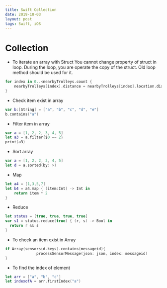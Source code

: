 ```yaml
---
title: Swift Collection
date: 2019-10-03
layout: post
tags: Swift, iOS
---
```



# Collection

* To iterate an array with Struct
You cannot change property of struct in loop. 
During the loop, you are operate the copy of the struct.
Old loop method should be used for it. 

```swift
for index in 0..<nearbyTrolleys.count {
    nearbyTrolleys[index].distance = nearbyTrolleys[index].location.distance(from: currentlocation)
}
```

* Check item exist in array

```swift
var b:[String] = ["a", "b", "c", "d", "e"]
b.contains("a")
```

* Filter item in array

```swift
var a = [1, 2, 2, 3, 4, 5]
let a3 = a.filter{$0 == 2}
print(a3)
```

* Sort array

```swift
var a = [1, 2, 2, 3, 4, 5]
let d = a.sorted(by: >)
```

* Map 

```swift
let a4 = [1,3,5,7]
let b4 = a4.map { (item:Int) -> Int in
    return item * 2
}
```

* Reduce

```swift
let status = [true, true, true, true]
var s1 = status.reduce(true) { (r, s) -> Bool in
  return r && s
}
```

* To check an item exist in Array

```swift
if Array(sensorsid.keys).contains(messageid){
              processSensorMessage(json: json, index: messageid)
}
```

* To find the index of element

```swift
let arr = ["a", "b", "c"]
let indexofA = arr.firstIndex("a")
```
